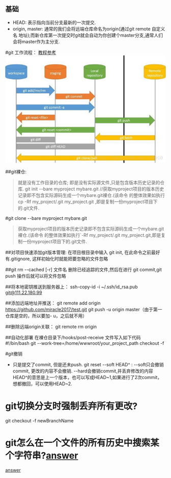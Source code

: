 ## 基础
- HEAD: 表示指向当前分支最新的一次提交.
- origin, master: 通常的我们会将远端仓库命名为origin(通过git remote 自定义名 地址);而新仓库第一次提交时git就会自动为你创建个master分支,通常人们会将master作为主分支.

#git 工作流程：
[教程参考](https://backlog.com/git-tutorial/cn/)
![](../../../images/git/git_flow.jpg)

##git裸仓:
>就是没有工作目录的仓库; 即是没有实际源文件,只是包含版本历史记录的仓库.
git init --bare myproject mybare.git    //获取myproject项目的版本历史记录即不包含实际源码生成一个mybare.git裸仓.(该命令
的整体效果如执行 cp -Rf my_project/.git my_project.git ,即是复制一份myproject项目下的.git文件.

#git clone --bare myproject mybare.git    
>获取myproject项目的版本历史记录即不包含实际源码生成一个mybare.git裸仓.(该命令
的整体效果如执行`-Rf my_project/.git my_project.git,即是复制一份myproject项目下的.git文件.

##对项目快速添加git版本管理: 在项目根目录中输入 git init, 在此命令之前最好有.gitignore, 这样初始化时就能把要忽略的文件忽略

##git rm --cached [-r] 文件名 
删除已经追踪的文件,然后在进行 git commit,git push 操作后就可以将文件忽略

##将本地密钥推送到服务器上：
    ssh-copy-id -i ~/.ssh/id_rsa.pub git@111.22.180.99

##添加远端地址并推送：
    git remote add origin https://github.com/miracle2017/test.git
    git push -u origin master（由于第一仓库是空的，所以要加- u，之后就不用）

##删除远端origin关联：
git remote rm origin

##自动化部署
在裸仓目录下/hooks/post-receive 文件写入如下代码
#!/bin/bash
git --work-tree=/home/wwwroot/your_project_path checkout -f

#git撤销
- 只是提交了commit, 但是还未push.
  git reset --soft HEAD^ : 
      --soft只会撤销commit, 更改的内容不会撤销. 
      --hard会撤销commit,并丢弃修改的内容
      HEAD^的意思是上一个版本，也可以写成HEAD~1,如果进行了2次commit，想都撤回，可以使用HEAD~2.
  
# git切换分支时强制丢弃所有更改?
git checkout -f newBranchName

# git怎么在一个文件的所有历史中搜索某个字符串?[answer](https://stackoverflow.com/questions/10215197/git-search-for-string-in-a-single-files-history)
[answer](https://stackoverflow.com/questions/4468361/search-all-of-git-history-for-a-string/4472267#4472267)


